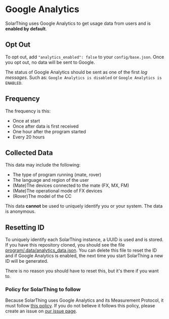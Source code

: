 # Google Analytics
SolarThing uses Google Analytics to get usage data from users and is **enabled by default**. 

## Opt Out
To opt out, add `"analytics_enabled": false` to your `config/base.json`. Once you opt out, no data will be sent to Google.

The status of Google Analytics should be sent as one of the first *log messages*. Such as:
`Google Analytics is disabled` or `Google Analytics is ENABLED`.

## Frequency
The frequency is this:
* Once at start
* Once after data is first received
* One hour after the program started
* Every 20 hours

## Collected Data
This data may include the following:
* The type of program running (mate, rover)
* The language and region of the user
* (Mate)The devices connected to the mate (FX, MX, FM)
* (Mate)The operational mode of FX devices
* (Rover)The model of the CC

This data **cannot** be used to uniquely identify you or your system. The data is anonymous.

## Resetting ID
To uniquely identify each SolarThing instance, a UUID is used and is stored. If you have this repository cloned, you should
see the file [program/.data/analytics_data.json](../../program/.data/analytics_data.json). You can delete this file
to reset the ID and if Google Analytics is enabled, the next time you start SolarThing a new ID will be generated.

There is no reason you should have to reset this, but it's there if you want to.

### Policy for SolarThing to follow
Because SolarThing uses Google Analytics and its Measurement Protocol, it must follow [this policy](https://developers.google.com/analytics/devguides/collection/protocol/policy).
If you do not believe it follows this policy, please create an issue on [our issue page](https://github.com/wildmountainfarms/solarthing/issues).


